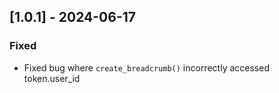 ## [1.0.1] - 2024-06-17
### Fixed
- Fixed bug where `create_breadcrumb()` incorrectly accessed token.user_id 